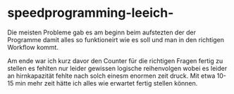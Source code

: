 # speedprogramming-leeich-


Die meisten Probleme gab es am beginn beim aufstezten der der Programme damit alles so funktioneirt wie es soll und man in den richtigen Workflow kommt.

Am ende war ich kurz davor den Counter für die richtigen Fragen fertig zu stellen es fehlten nur leider gewissen logische reihenvolgen wobei es leider an hirnkapazität fehlte nach solch einesm enormen zeit druck. Mit etwa 10-15 min mehr zeit hätte ich alles wie erwartet fertig stellen können.
